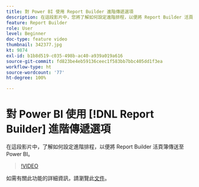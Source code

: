```yaml
---
title: 對 Power BI 使用 Report Builder 進階傳遞選項
description: 在這段影片中，您將了解如何設定進階排程，以便將 Report Builder 活頁簿傳送至 Power BI。
feature: Report Builder
role: User
level: Beginner
doc-type: feature video
thumbnail: 342377.jpg
kt: 9874
exl-id: b1b8d519-c035-498b-ac40-a939a019a616
source-git-commit: fd823be4eb59136ceec1f583bb7bbc405dd1f3ea
workflow-type: ht
source-wordcount: '77'
ht-degree: 100%

---
```


# 對 Power BI 使用 [!DNL Report Builder] 進階傳遞選項

在這段影片中，了解如何設定進階排程，以便將 Report Builder 活頁簿傳送至 Power BI。

>[!VIDEO](https://video.tv.adobe.com/v/342377/?quality=12&learn=on)

如需有關此功能的詳細資訊，請瀏覽此[文件](https://experienceleague.adobe.com/docs/analytics/analyze/report-builder/publish-powerbi/power-bi.html?lang=zh-Hant)。
